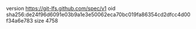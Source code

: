 version https://git-lfs.github.com/spec/v1
oid sha256:de24f96d6091e03b9a1e3e50062eca70bc019fa86354cd2dfcc4d00f34a6e783
size 4758
